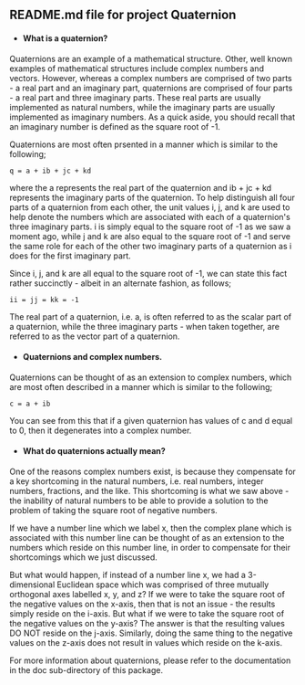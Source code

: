 ## README.md file for project Quaternion


* #### What is a quaternion?

Quaternions are an example of a mathematical structure. Other, well known
examples of mathematical structures include complex numbers and vectors.
However, whereas a complex numbers are comprised of two
parts - a real part and an imaginary part, quaternions are comprised of
four parts - a real part and three imaginary parts. These real parts are
usually implemented as natural numbers, while the imaginary parts are usually
implemented as imaginary numbers. As a quick aside, you should recall that
an imaginary number is defined as the square root of -1.

Quaternions are most often prsented in a manner which is similar to the
following;

```
q = a + ib + jc + kd
```

where the a represents the real part of the quaternion and ib + jc + kd
represents the imaginary parts of the quaternion. To help distinguish
all four parts of a quaternion from each other, the unit values i, j,
and k are used to help denote the numbers which are associated with each
of a quaternion's three imaginary parts. i is simply equal to the square root of -1
as we saw a moment ago, while j and k are also equal to the square root of -1
and serve the same role for each of the other two imaginary parts of a
quaternion as i does for the first imaginary part.

Since i, j, and k are all equal to the square root of -1, we can state this
fact rather succinctly - albeit in an alternate fashion, as follows;

```
ii = jj = kk = -1
```

The real part of a quaternion, i.e. a, is often referred to as the scalar
part of a quaternion, while the three imaginary parts - when taken together,
are referred to as the vector part of a quaternion.


* #### Quaternions and complex numbers.

Quaternions can be thought of as an extension to complex numbers, which
are most often described in a manner which is similar to the following;

```
c = a + ib
```

You can see from this that if a given quaternion has values of c and d
equal to 0, then it degenerates into a complex number.


* #### What do quaternions actually mean?

One of the reasons complex numbers exist, is because they compensate
for a key shortcoming in the natural numbers, i.e. real numbers, integer numbers,
fractions, and the like. This shortcoming is what we saw above - the
inability of natural numbers to be able to provide a solution to the
problem of taking the square root of negative numbers.

If we have a number line which we label x, then the complex plane which is associated
with this number line can be thought of as an extension to the numbers which reside 
on this number line, in order to compensate for their shortcomings which we just discussed.

But what would happen, if instead of a number line x, we had a 3-dimensional
Euclidean space which was comprised of three mutually orthogonal axes labelled
x, y, and z? If we were to take the square root of the negative values on the
x-axis, then that is not an issue - the results simply reside on the i-axis.
But what if we were to take the square root of the negative values on the
y-axis? The answer is that the resulting values DO NOT reside on the j-axis.
Similarly, doing the same thing to the negative values on the z-axis does not
result in values which reside on the k-axis.



For more information about quaternions, please refer to the documentation
in the doc sub-directory of this package.